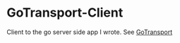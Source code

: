 # GoTransport-Client
Client to the go server side app I wrote. See [GoTransport](https://github.com/iain17/goTransport)